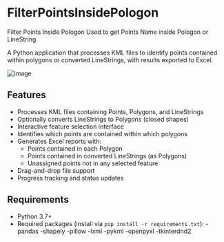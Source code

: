 # FilterPointsInsidePologon
Filter Points Inside Pologon Used to get Points Name inside Pologon or LineString

A Python application that processes KML files to identify points contained within polygons or converted LineStrings, with results exported to Excel.

![image](https://github.com/user-attachments/assets/4a0bc894-b7f3-41c9-ad71-ba67599c3980)

## Features

- Processes KML files containing Points, Polygons, and LineStrings
- Optionally converts LineStrings to Polygons (closed shapes)
- Interactive feature selection interface
- Identifies which points are contained within which polygons
- Generates Excel reports with:
  - Points contained in each Polygon
  - Points contained in converted LineStrings (as Polygons)
  - Unassigned points not in any selected feature
- Drag-and-drop file support
- Progress tracking and status updates

## Requirements

- Python 3.7+
- Required packages (install via `pip install -r requirements.txt`):
-pandas
-shapely
-pillow
-lxml
-pykml
-openpyxl
-tkinterdnd2


